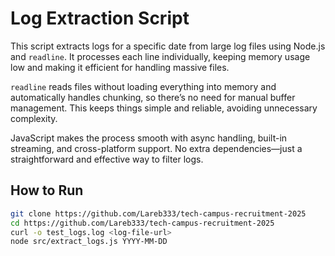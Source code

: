 # Log Extraction Script

This script extracts logs for a specific date from large log files using Node.js and `readline`. It processes each line individually, keeping memory usage low and making it efficient for handling massive files.

`readline` reads files without loading everything into memory and automatically handles chunking, so there’s no need for manual buffer management. This keeps things simple and reliable, avoiding unnecessary complexity.

JavaScript makes the process smooth with async handling, built-in streaming, and cross-platform support. No extra dependencies—just a straightforward and effective way to filter logs.

## How to Run
```sh
git clone https://github.com/Lareb333/tech-campus-recruitment-2025
cd https://github.com/Lareb333/tech-campus-recruitment-2025
curl -o test_logs.log <log-file-url>
node src/extract_logs.js YYYY-MM-DD
```

